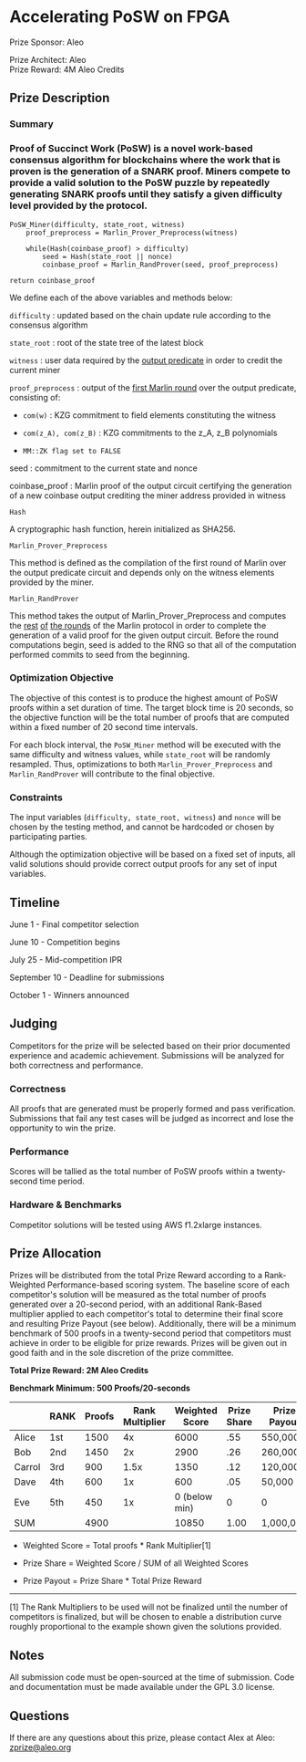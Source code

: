 # Accelerating PoSW on FPGA

  

Prize Sponsor: Aleo

Prize Architect: Aleo  
Prize Reward: 4M Aleo Credits

## Prize Description

### Summary

### Proof of Succinct Work (PoSW) is a novel work-based consensus algorithm for blockchains where the work that is proven is the generation of a SNARK proof. Miners compete to provide a valid solution to the PoSW puzzle by repeatedly generating SNARK proofs until they satisfy a given difficulty level provided by the protocol.

  

	PoSW_Miner(difficulty, state_root, witness)
		proof_preprocess = Marlin_Prover_Preprocess(witness)

		while(Hash(coinbase_proof) > difficulty)  
			seed = Hash(state_root || nonce)  
			coinbase_proof = Marlin_RandProver(seed, proof_preprocess)

	return coinbase_proof

  

We define each of the above variables and methods below:

  

`difficulty` : updated based on the chain update rule according to the consensus algorithm

`state_root` : root of the state tree of the latest block

`witness` :  user  data required by the [output predicate](https://github.com/AleoHQ/snarkVM/blob/testnet3/dpc/src/circuits/output/output_circuit.rs) in order to credit the current miner

  

`proof_preprocess` :  output of the [first Marlin round](https://github.com/AleoHQ/snarkVM/blob/a48919d2bf0e644904f83bab83ceffbcd0e18708/algorithms/src/snark/marlin/ahp/prover/round_functions/first.rs) over the output predicate, consisting of:

-   `com(w)` : KZG commitment to field elements constituting the witness
    
-   `com(z_A), com(z_B)` : KZG commitments to the z_A, z_B polynomials
    
-   `MM::ZK flag set to FALSE`
    

  

seed : commitment to the current state and nonce

coinbase_proof : Marlin proof of the output circuit certifying the generation of a new coinbase output crediting the miner address provided in witness

`Hash`

A cryptographic hash function, herein initialized as SHA256.

  

`Marlin_Prover_Preprocess`

This method is defined as the compilation of the first round of Marlin over the output predicate circuit and depends only on the witness elements provided by the miner.

  

`Marlin_RandProver`

This method takes the output of Marlin_Prover_Preprocess and computes the [rest](https://github.com/AleoHQ/snarkVM/blob/a48919d2bf0e644904f83bab83ceffbcd0e18708/algorithms/src/snark/marlin/ahp/prover/round_functions/second.rs)  [of](https://github.com/AleoHQ/snarkVM/blob/a48919d2bf0e644904f83bab83ceffbcd0e18708/algorithms/src/snark/marlin/ahp/prover/round_functions/third.rs)  [the rounds](https://github.com/AleoHQ/snarkVM/blob/a48919d2bf0e644904f83bab83ceffbcd0e18708/algorithms/src/snark/marlin/ahp/prover/round_functions/fourth.rs) of the Marlin protocol in order to complete the generation of a valid proof for the given output circuit. Before the round computations begin, seed is added to the RNG so that all of the computation performed commits to seed  from the beginning.

### Optimization Objective

  

The objective of this contest is to produce the highest amount of PoSW proofs within a set duration of time. The target block time is 20 seconds, so the objective function will be the total number of proofs that are computed within a fixed number of 20 second time intervals.

  

For each block interval, the `PoSW_Miner` method will be executed with the same difficulty and witness values, while `state_root` will be randomly resampled. Thus, optimizations to both `Marlin_Prover_Preprocess` and `Marlin_RandProver`  will contribute to the final objective.

### Constraints

  

The input variables (`difficulty, state_root, witness`) and `nonce` will be chosen by the testing method, and cannot be hardcoded or chosen by participating parties.

  

Although the optimization objective will be based on a fixed set of inputs, all valid solutions should provide correct output proofs for any set of input variables.

## Timeline

  

June 1 - Final competitor selection

June 10 - Competition begins

July 25 - Mid-competition IPR

September 10 - Deadline for submissions

October 1 - Winners announced

## Judging

Competitors for the prize will be selected based on their prior documented experience and academic achievement. Submissions will be analyzed for both correctness and performance.

### Correctness

  

All proofs that are generated must be properly formed and pass verification. Submissions that fail any test cases will be judged as incorrect and lose the opportunity to win the prize.

### Performance

Scores will be tallied as the total number of PoSW proofs within a twenty-second time period.

### Hardware & Benchmarks

Competitor solutions will be tested using AWS f1.2xlarge instances.

## Prize Allocation

  

Prizes will be distributed from the total Prize Reward according to a Rank-Weighted Performance-based scoring system. The baseline score of each competitor's solution will be measured as the total number of proofs generated over a 20-second period, with an additional Rank-Based multiplier applied to each competitor's total to determine their final score and resulting Prize Payout (see below). Additionally, there will be a minimum benchmark of 500 proofs in a twenty-second period that competitors must achieve in order to be eligible for prize rewards. Prizes will be given out in good faith and in the sole discretion of the prize committee.


**Total Prize Reward: 2M Aleo Credits**

**Benchmark Minimum: 500 Proofs/20-seconds**

|  | RANK | Proofs | Rank Multiplier | Weighted Score | Prize Share | Prize Payout |
|--|--|--|--|--|--|--|
| Alice | 1st | 1500 | 4x | 6000 | .55 | 550,000 |
| Bob | 2nd | 1450 | 2x | 2900 | .26 | 260,000 |
| Carrol | 3rd | 900 | 1.5x | 1350 | .12 | 120,000 |
| Dave | 4th | 600 | 1x | 600 | .05 | 50,000 |
| Eve | 5th | 450 | 1x | 0 (below min) | 0 | 0 |
| SUM |  | 4900 |  | 10850 | 1.00 | 1,000,000 |


- Weighted Score =  Total proofs  *  Rank Multiplier[1]

- Prize Share  =  Weighted Score / SUM of  all Weighted Scores

- Prize Payout  =  Prize Share  * Total Prize Reward

  

----------

[1] The Rank Multipliers to be used will not be finalized until the number of competitors is finalized, but will be chosen to enable a distribution curve roughly proportional to the example shown given the solutions provided.

## Notes

  

All submission code must be open-sourced at the time of submission. Code and documentation must be made available under the GPL 3.0 license.

## Questions

  

If there are any questions about this prize, please contact Alex at Aleo: [zprize@aleo.org](mailto:zprize@aleo.org)
